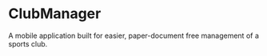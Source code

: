 # ClubManager
 A mobile application built for easier, paper-document free management of a sports club.
